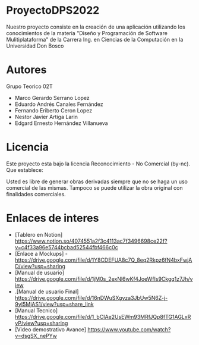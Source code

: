 # ProyectoDPS2022
Nuestro proyecto consiste en la creación de una aplicación utilizando los conocimientos de la materia "Diseño y Programación de Software Mulitiplataforma"  de la Carrera Ing. en Ciencias de la Computación en la Universidad Don Bosco


# Autores 
Grupo Teorico 02T
* Marco Gerardo Serrano Lopez 
* Eduardo Andrés Canales Fernández
* Fernando Eriberto Ceron Lopez 
* Nestor Javier Artiga Larin 
* Edgard Ernesto Hernández Villanueva 

# Licencia
Este proyecto esta bajo la licencia Reconocimiento - No Comercial (by-nc). Que establece:

Usted es libre de generar obras derivadas siempre que no se haga un uso comercial de las mismas. Tampoco se puede utilizar la obra original con finalidades comerciales.

# Enlaces de interes
* [Tablero en Notion] https://www.notion.so/4074551a2f3c4113ac7f3496698ce22f?v=c4f33a96e5744bcbad52544fbf466c0c                                                         
* [Enlace a Mockups] - https://drive.google.com/file/d/1Y8CDEFUA8c7Q_8eq2Rkpz6fN4bxFwjAD/view?usp=sharing
* [Manual de usuario] https://drive.google.com/file/d/1jM0s_2exNl6wKf4JoeWfIs9Ckgq1z7Jh/view
* .[Manual de usuario Final] https://drive.google.com/file/d/16nDWuSXgyza3JbUw5N6Z-j-9yI5MjAS1/view?usp=share_link
* [Manual Tecnico] https://drive.google.com/file/d/1_bCIAe2UsEWm93MRfJQp8fTG1AGLxRyP/view?usp=sharing
* [Video demostrativo Avance] https://www.youtube.com/watch?v=dsgSX_nePYw
